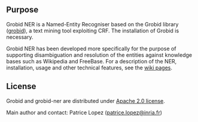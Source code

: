 ## Purpose

Grobid NER is a Named-Entity Recogniser based on the Grobid library ([grobid](https://raw.github.com/kermitt2/grobid)), a text mining tool exploiting CRF. The installation of Grobid is necessary.  

Grobid NER has been developed more specifically for the purpose of supporting disambiguation and resolution of the entities against knowledge bases such as Wikipedia and FreeBase. For a description of the NER, installation, usage and other technical features, see the [wiki pages](https://github.com/kermitt2/grobid-ner/wiki). 

## License

Grobid and grobid-ner are distributed under [Apache 2.0 license](http://www.apache.org/licenses/LICENSE-2.0). 

Main author and contact: Patrice Lopez (<patrice.lopez@inria.fr>)